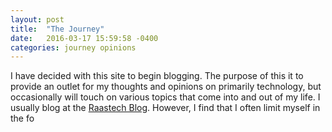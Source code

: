 ```yaml
---
layout: post
title:  "The Journey"
date:   2016-03-17 15:59:58 -0400
categories: journey opinions
---
```


I have decided with this site to begin blogging. The purpose of this it to provide an outlet for my thoughts and opinions on primarily technology, but occasionally will touch on various topics that come into and out of my life. I usually blog at the [Raastech Blog](blog.raastech.com). However, I find that I often limit myself in the fo
